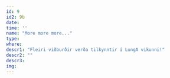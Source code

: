 ```yaml
---
id: 9
id2: 9b
date: 
time: ''
name: "More more more..."
type: 
where:
descr1: "Fleiri viðburðir verða tilkynntir í LungA vikunni!"  
descr2: ""
descr3: 
img: 
---
```

